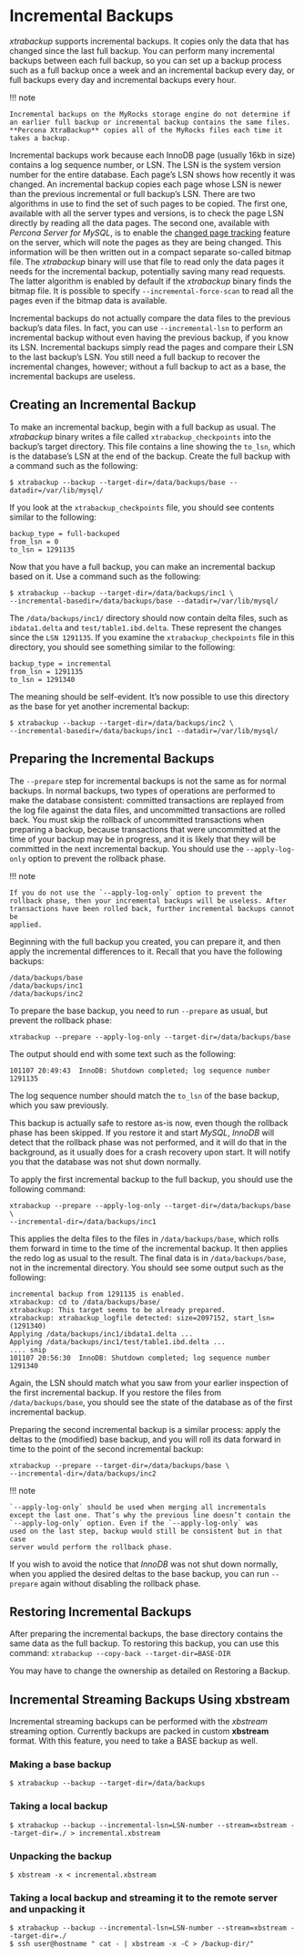 # Incremental Backups

*xtrabackup* supports incremental backups. It copies only the data that has
changed since the last full backup. You can perform many incremental backups
between each full backup, so you can set up a backup process such as a full
backup once a week and an incremental backup every day, or full backups every
day and incremental backups every hour.

!!! note
   
    Incremental backups on the MyRocks storage engine do not determine if an earlier full backup or incremental backup contains the same files. **Percona XtraBackup** copies all of the MyRocks files each time it takes a backup.

Incremental backups work because each InnoDB page (usually 16kb in size)
contains a log sequence number, or LSN. The LSN is the system
version number for the entire database. Each page’s LSN shows how
recently it was changed. An incremental backup copies each page whose
LSN is newer than the previous incremental or full backup’s
LSN. There are two algorithms in use to find the set of such pages to be
copied. The first one, available with all the server types and versions, is to
check the page LSN directly by reading all the data pages. The second
one, available with *Percona Server for MySQL*, is to enable the [changed page tracking](http://www.percona.com/doc/percona-server/5.5/management/changed_page_tracking.html)
feature on the server, which will note the pages as they are being changed. This
information will be then written out in a compact separate so-called bitmap
file. The *xtrabackup* binary will use that file to read only the data pages it
needs for the incremental backup, potentially saving many read requests. The
latter algorithm is enabled by default if the *xtrabackup* binary finds the
bitmap file. It is possible to specify `--incremental-force-scan` to
read all the pages even if the bitmap data is available.

Incremental backups do not actually compare the data files to the previous
backup’s data files. In fact, you can use `--incremental-lsn` to perform
an incremental backup without even having the previous backup, if you know its
LSN. Incremental backups simply read the pages and compare their
LSN to the last backup’s LSN. You still need a full backup to
recover the incremental changes, however; without a full backup to act as a
base, the incremental backups are useless.

## Creating an Incremental Backup

To make an incremental backup, begin with a full backup as usual. The
*xtrabackup* binary writes a file called `xtrabackup_checkpoints` into the
backup’s target directory. This file contains a line showing the `to_lsn`,
which is the database’s LSN at the end of the backup. Create the
full backup with a command such as the following:

```
$ xtrabackup --backup --target-dir=/data/backups/base --datadir=/var/lib/mysql/
```

If you look at the `xtrabackup_checkpoints` file, you should see contents
similar to the following:

```
backup_type = full-backuped
from_lsn = 0
to_lsn = 1291135
```

Now that you have a full backup, you can make an incremental backup based on
it. Use a command such as the following:

```
$ xtrabackup --backup --target-dir=/data/backups/inc1 \
--incremental-basedir=/data/backups/base --datadir=/var/lib/mysql/
```

The `/data/backups/inc1/` directory should now contain delta files, such
as `ibdata1.delta` and `test/table1.ibd.delta`. These represent the
changes since the `LSN 1291135`. If you examine the
`xtrabackup_checkpoints` file in this directory, you should see something
similar to the following:

```
backup_type = incremental
from_lsn = 1291135
to_lsn = 1291340
```

The meaning should be self-evident. It’s now possible to use this directory as
the base for yet another incremental backup:

```
$ xtrabackup --backup --target-dir=/data/backups/inc2 \
--incremental-basedir=/data/backups/inc1 --datadir=/var/lib/mysql/
```

## Preparing the Incremental Backups

The `--prepare` step for incremental backups is not the same as for
normal backups. In normal backups, two types of operations are performed to make
the database consistent: committed transactions are replayed from the log file
against the data files, and uncommitted transactions are rolled back. You must
skip the rollback of uncommitted transactions when preparing a backup, because
transactions that were uncommitted at the time of your backup may be in
progress, and it is likely that they will be committed in the next incremental
backup. You should use the `--apply-log-only` option to prevent the
rollback phase.

!!! note
   
    If you do not use the `--apply-log-only` option to prevent the
    rollback phase, then your incremental backups will be useless. After
    transactions have been rolled back, further incremental backups cannot be
    applied.
 
Beginning with the full backup you created, you can prepare it, and then apply
the incremental differences to it. Recall that you have the following backups:

```
/data/backups/base
/data/backups/inc1
/data/backups/inc2
```

To prepare the base backup, you need to run `--prepare` as usual, but
prevent the rollback phase:

```
xtrabackup --prepare --apply-log-only --target-dir=/data/backups/base
```

The output should end with some text such as the following:

```
101107 20:49:43  InnoDB: Shutdown completed; log sequence number 1291135
```

The log sequence number should match the `to_lsn` of the base backup, which
you saw previously.

This backup is actually safe to restore as-is now,
even though the rollback phase has been skipped. If you restore it and start
*MySQL*, *InnoDB* will detect that the rollback phase was not performed, and it
will do that in the background, as it usually does for a crash recovery upon
start. It will notify you that the database was not shut down normally.

To apply the first incremental backup to the full backup, you should use the
following command:

```
xtrabackup --prepare --apply-log-only --target-dir=/data/backups/base \
--incremental-dir=/data/backups/inc1
```

This applies the delta files to the files in `/data/backups/base`, which
rolls them forward in time to the time of the incremental backup. It then
applies the redo log as usual to the result. The final data is in
`/data/backups/base`, not in the incremental directory. You should see
some output such as the following:

```
incremental backup from 1291135 is enabled.
xtrabackup: cd to /data/backups/base/
xtrabackup: This target seems to be already prepared.
xtrabackup: xtrabackup_logfile detected: size=2097152, start_lsn=(1291340)
Applying /data/backups/inc1/ibdata1.delta ...
Applying /data/backups/inc1/test/table1.ibd.delta ...
.... snip
101107 20:56:30  InnoDB: Shutdown completed; log sequence number 1291340
```

Again, the LSN should match what you saw from your earlier inspection of the
first incremental backup. If you restore the files from
`/data/backups/base`, you should see the state of the database as of the
first incremental backup.

Preparing the second incremental backup is a similar process: apply the deltas
to the (modified) base backup, and you will roll its data forward in time to the
point of the second incremental backup:

```
xtrabackup --prepare --target-dir=/data/backups/base \
--incremental-dir=/data/backups/inc2
```

!!! note
   
    `--apply-log-only` should be used when merging all incrementals
    except the last one. That’s why the previous line doesn’t contain the
    `--apply-log-only` option. Even if the `--apply-log-only` was
    used on the last step, backup would still be consistent but in that case
    server would perform the rollback phase.

If you wish to avoid the notice that *InnoDB* was not shut down normally, when
you applied the desired deltas to the base backup, you can run
`--prepare` again without disabling the rollback phase.

## Restoring Incremental Backups

After preparing the incremental backups, the base directory contains the same
data as the full backup. To restoring this backup, you can use this command:
`xtrabackup --copy-back --target-dir=BASE-DIR`

You may have to change the ownership as detailed on
Restoring a Backup.

## Incremental Streaming Backups Using xbstream

Incremental streaming backups can be performed with the *xbstream* streaming
option. Currently backups are packed in custom **xbstream** format. With this
feature, you need to take a BASE backup as well.

### Making a base backup

```
$ xtrabackup --backup --target-dir=/data/backups
```

### Taking a local backup

```
$ xtrabackup --backup --incremental-lsn=LSN-number --stream=xbstream --target-dir=./ > incremental.xbstream
```

### Unpacking the backup

```
$ xbstream -x < incremental.xbstream
```

### Taking a local backup and streaming it to the remote server and unpacking it

```
$ xtrabackup --backup --incremental-lsn=LSN-number --stream=xbstream --target-dir=./
$ ssh user@hostname " cat - | xbstream -x -C > /backup-dir/"
```

